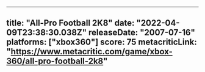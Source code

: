 
---
title: "All-Pro Football 2K8"
date: "2022-04-09T23:38:30.038Z"
releaseDate: "2007-07-16"
platforms: ["xbox360"]
score: 75
metacriticLink: "https://www.metacritic.com/game/xbox-360/all-pro-football-2k8"
---

